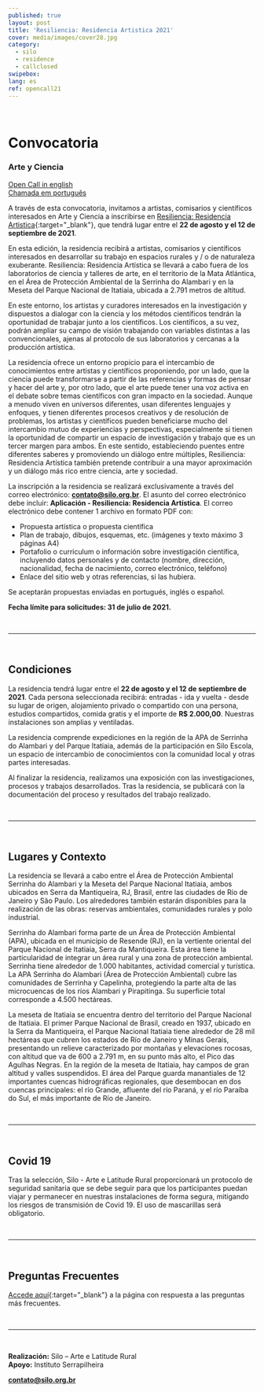 ```yaml
---
published: true
layout: post
title: 'Resiliencia: Residencia Artistica 2021'
cover: media/images/cover28.jpg
category:
  - silo
  - residence
  - callclosed
swipebox:
lang: es
ref: opencall21
---
```


<br>

# Convocatoria
### Arte y Ciencia 

[Open Call in english](../resilience-2021-open-call-en/) <br>
[Chamada em português](../resilience-2021-open-call/)

A través de esta convocatoria, invitamos a artistas, comisarios y científicos interesados en Arte y Ciencia a inscribirse en [Resiliencia: Residencia Artistica](https://resilience.silo.org.br/){:target="_blank"}, que tendrá lugar entre el **22 de agosto y el 12 de septiembre de 2021**.

En esta edición, la residencia recibirá a artistas, comisarios y científicos interesados en desarrollar su trabajo en espacios rurales y / o de naturaleza exuberante. Resiliencia: Residencia Artística se llevará a cabo fuera de los laboratorios de ciencia y talleres de arte, en el territorio de la Mata Atlántica, en el Área de Protección Ambiental de la Serrinha do Alambari y en la Meseta del Parque Nacional de Itatiaia, ubicada a 2.791 metros de altitud.

En este entorno, los artistas y curadores interesados ​​en la investigación y dispuestos a dialogar con la ciencia y los métodos científicos tendrán la oportunidad de trabajar junto a los científicos. Los científicos, a su vez, podrán ampliar su campo de visión trabajando con variables distintas a las convencionales, ajenas al protocolo de sus laboratorios y cercanas a la producción artística.

La residencia ofrece un entorno propicio para el intercambio de conocimientos entre artistas y científicos proponiendo, por un lado, que la ciencia puede transformarse a partir de las referencias y formas de pensar y hacer del arte y, por otro lado, que el arte puede tener una voz activa en el debate sobre temas científicos con gran impacto en la sociedad. Aunque a menudo viven en universos diferentes, usan diferentes lenguajes y enfoques, y tienen diferentes procesos creativos y de resolución de problemas, los artistas y científicos pueden beneficiarse mucho del intercambio mutuo de experiencias y perspectivas, especialmente si tienen la oportunidad de compartir un espacio de investigación y trabajo que es un tercer margen para ambos. En este sentido, estableciendo puentes entre diferentes saberes y promoviendo un diálogo entre múltiples, Resiliencia: Residencia Artística también pretende contribuir a una mayor aproximación y un diálogo más rico entre ciencia, arte y sociedad.

La inscripción a la residencia se realizará exclusivamente a través del correo electrónico: **contato@silo.org.br**. El asunto del correo electrónico debe incluir: **Aplicación - Resiliencia: Residencia Artística**. El correo electrónico debe contener 1 archivo en formato PDF con:


* Propuesta artística o propuesta científica
* Plan de trabajo, dibujos, esquemas, etc. (imágenes y texto máximo 3 páginas A4) 
* Portafolio o curriculum o información sobre investigación científica, incluyendo datos personales y de contacto (nombre, dirección, nacionalidad, fecha de nacimiento, correo electrónico, teléfono)
* Enlace del sitio web y otras referencias, si las hubiera.

Se aceptarán propuestas enviadas en portugués, inglés o español.

**Fecha límite para solicitudes: 31 de julio de 2021.** 
 
 <br> 
 
 ---
 
 <br>
 
## Condiciones
La residencia tendrá lugar entre el **22 de agosto y el 12 de septiembre de 2021**. Cada persona seleccionada recibirá: entradas - ida y vuelta - desde su lugar de origen, alojamiento privado o compartido con una persona, estudios compartidos, comida gratis y el importe de **R$ 2.000,00**. Nuestras instalaciones son amplias y ventiladas.

La residencia comprende expediciones en la región de la APA de Serrinha do Alambari y del Parque Itatiaia, además de la participación en Silo Escola, un espacio de intercambio de conocimientos con la comunidad local y otras partes interesadas.

Al finalizar la residencia, realizamos una exposición con las investigaciones, procesos y trabajos desarrollados. Tras la residencia, se publicará con la documentación del proceso y resultados del trabajo realizado.

 
 <br> 
 
 ---
 
 <br>
 
 
## Lugares y Contexto
La residencia se llevará a cabo entre el Área de Protección Ambiental Serrinha do Alambari y la Meseta del Parque Nacional Itatiaia, ambos ubicados en Serra da Mantiqueira, RJ, Brasil, entre las ciudades de Río de Janeiro y São Paulo. Los alrededores también estarán disponibles para la realización de las obras: reservas ambientales, comunidades rurales y polo industrial.

Serrinha do Alambari forma parte de un Área de Protección Ambiental (APA), ubicada en el municipio de Resende (RJ), en la vertiente oriental del Parque Nacional de Itatiaia, Serra da Mantiqueira. Esta área tiene la particularidad de integrar un área rural y una zona de protección ambiental. Serrinha tiene alrededor de 1.000 habitantes, actividad comercial y turística. La APA Serrinha do Alambari (Área de Protección Ambiental) cubre las comunidades de Serrinha y Capelinha, protegiendo la parte alta de las microcuencas de los ríos Alambari y Pirapitinga. Su superficie total corresponde a 4.500 hectáreas.

La meseta de Itatiaia se encuentra dentro del territorio del Parque Nacional de Itatiaia. El primer Parque Nacional de Brasil, creado en 1937, ubicado en la Serra da Mantiqueira, el Parque Nacional Itatiaia tiene alrededor de 28 mil hectáreas que cubren los estados de Río de Janeiro y Minas Gerais, presentando un relieve caracterizado por montañas y elevaciones rocosas, con altitud que va de 600 a 2.791 m, en su punto más alto, el Pico das Agulhas Negras. En la región de la meseta de Itatiaia, hay campos de gran altitud y valles suspendidos. El área del Parque guarda manantiales de 12 importantes cuencas hidrográficas regionales, que desembocan en dos cuencas principales: el río Grande, afluente del río Paraná, y el río Paraíba do Sul, el más importante de Río de Janeiro.


 <br> 
 
 ---
 
 <br>
 
 
## Covid 19

Tras la selección, Silo - Arte e Latitude Rural proporcionará un protocolo de seguridad sanitaria que se debe seguir para que los participantes puedan viajar y permanecer en nuestras instalaciones de forma segura, mitigando los riesgos de transmisión de Covid 19.
El uso de mascarillas será obligatorio.

 <br> 
 
 ---
 
 <br>
 
 

## Preguntas Frecuentes

[Accede aquí](https://silo.org.br/perguntas-frequentes-resilience-2021/){:target="_blank"} a la página con respuesta a las preguntas más frecuentes. 

 <br> 
 
 ---
 
 <br>
 
 
**Realización:** Silo – Arte e Latitude Rural <br>
**Apoyo:** Instituto Serrapilheira


**contato@silo.org.br**                                                                                     

<br>